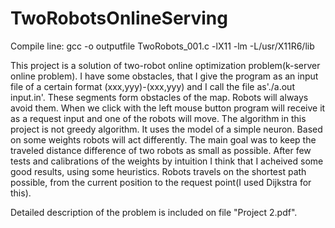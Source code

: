 # TwoRobotsOnlineServing

Compile line:  gcc -o outputfile TwoRobots_001.c -lX11 -lm -L/usr/X11R6/lib

This project is a solution of two-robot online optimization problem(k-server online problem).
I have some obstacles, that I give the program as an input file of a certain format (xxx,yyy)-(xxx,yyy) and I call the file as'./a.out input.in'.
These segments form obstacles of the map. Robots will always avoid them. When we click with the left mouse button program will receive it as a 
request input and one of the robots will move. The algorithm in this project is not greedy algorithm. It uses the model of a simple neuron.
Based on some weights robots will act differently. The main goal was to keep the traveled distance difference of two robots as small as possible.
After few tests and calibrations of the weights by intuition I think that I acheived some good results, using some heuristics. 
Robots travels on the shortest path possible, from the current position to the request point(I used Dijkstra for this).

Detailed description of the problem is included on file "Project 2.pdf".
